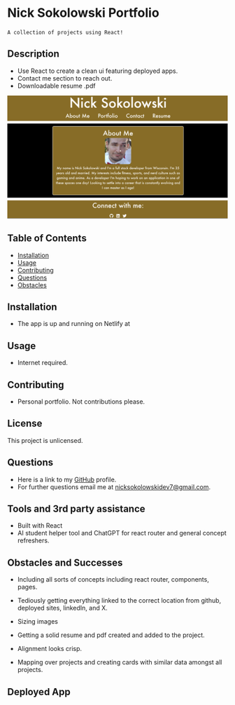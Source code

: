 # Nick Sokolowski Portfolio
    A collection of projects using React!

## Description
  *  Use React to create a clean ui featuring deployed apps.
  *  Contact me section to reach out.
  *  Downloadable resume .pdf

![Nicks-Portfolio](./src/assets/portfolio-screenshot.png)
  
  ## Table of Contents
  * [Installation](#installation)
  * [Usage](#usage)
  * [Contributing](#contribution)
  * [Questions](#questions)
  * [Obstacles](#obstacles-and-successes)
  
  ## Installation


  * The app is up and running on Netlify at 
  
  
  ## Usage
  * Internet required. 

  ## Contributing
  * Personal portfolio. Not contributions please. 

  ## License
   

This project is unlicensed. 

  
  ## Questions
  * Here is a link to my [GitHub](https://github.com/soko77788) profile.
  * For further questions email me at nicksokolowskidev7@gmail.com.

  ## Tools and 3rd party assistance
  * Built with React 
  * AI student helper tool and ChatGPT for react router and general concept refreshers. 

  ## Obstacles and Successes
  * Including all sorts of concepts including react router, components, pages.
  * Tediously getting everything linked to the correct location from github, deployed sites, linkedIn, and X.
  * Sizing images

  * Getting a solid resume and pdf created and added to the project.
  * Alignment looks crisp. 
  * Mapping over projects and creating cards with similar data amongst all projects.

  ## Deployed App

  
